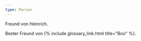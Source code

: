 ```yaml
---
type: Person
---
```


Freund von Heinrich.

Bester Freund von {% include glossary_link.html title="Boo" %}.
